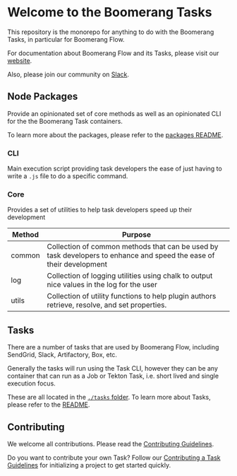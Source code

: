 # Welcome to the Boomerang Tasks

This repository is the monorepo for anything to do with the Boomerang Tasks, in particular for Boomerang Flow.

For documentation about Boomerang Flow and its Tasks, please visit our [website](https://usebooemrang.io).

Also, please join our community on [Slack](https://join.slack.com/t/boomerang-io/shared_invite/zt-pxo2yw2o-c3~6YvWkKNrKIwhIBAKhaw).

## Node Packages

Provide an opinionated set of core methods as well as an opinionated CLI for the the Boomerang Task containers.

To learn more about the packages, please refer to the [packages README](./packages/README.md).

### CLI

Main execution script providing task developers the ease of just having to write a `.js` file to do a specific command.

### Core

Provides a set of utilities to help task developers speed up their development

| Method | Purpose                                                                                                             |
| ------ | ------------------------------------------------------------------------------------------------------------------- |
| common | Collection of common methods that can be used by task developers to enhance and speed the ease of their development |
| log    | Collection of logging utilities using chalk to output nice values in the log for the user                           |
| utils  | Collection of utility functions to help plugin authors retrieve, resolve, and set properties.                       |

## Tasks

There are a number of tasks that are used by Boomerang Flow, including SendGrid, Slack, Artifactory, Box, etc.

Generally the tasks will run using the Task CLI, however they can be any container that can run as a Job or Tekton Task, i.e.  short lived and single execution focus.

These are all located in the [`./tasks` folder](./tasks). To learn more about Tasks, please refer to the [README](./tasks/README.md).

## Contributing

We welcome all contributions. Please read the [Contributing Guidelines](./CONTRIBUTING.md).

Do you want to contribute your own Task? Follow our [Contributing a Task Guidelines](./CONTRIBUTING_TASKS.md) for initializing a project to get started quickly.

